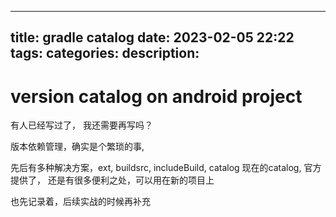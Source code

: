 
---
title: gradle catalog
date: 2023-02-05 22:22
tags: 
categories: 
description: 
---
# version catalog on android project

有人已经写过了， 我还需要再写吗？

版本依赖管理，确实是个繁琐的事, 

先后有多种解决方案，ext, buildsrc, includeBuild, catalog
现在的catalog, 官方提供了， 还是有很多便利之处，可以用在新的项目上

也先记录着，后续实战的时候再补充


